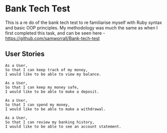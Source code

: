 # Bank Tech Test

This is a re do of the bank tech test to re familiarise myself with Ruby syntax and basic OOP principles. My methodology was much the same as when I first completed this task, and can be seen here - https://github.com/samworrall/Bank-tech-test

## User Stories

```
As a User,
So that I can keep track of my money,
I would like to be able to view my balance.
```

```
As a User,
So that I can keep my money safe,
I would like to be able to make a deposit.
```

```
As a User,
So that I can spend my money,
I would like to be able to make a withdrawal.
```

```
As a User,
So that I can review my banking history,
I would like to be able to see an account statement.
```
